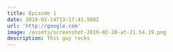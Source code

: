 ```yaml
---
title: Episode 1
date: 2019-02-14T13:17:41.588Z
url: 'http://google.com'
image: /assets/screenshot-2019-02-20-at-21.54.19.png
description: This guy rocks
---
```


